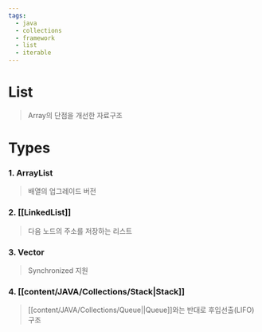 ```yaml
---
tags:
  - java
  - collections
  - framework
  - list
  - iterable
---
```

# List
> Array의 단점을 개선한 자료구조

# Types

### 1. ArrayList
> 배열의 업그레이드 버전
### 2. [[LinkedList]]
> 다음 노드의 주소를 저장하는 리스트
### 3. Vector
> Synchronized 지원
### 4. [[content/JAVA/Collections/Stack|Stack]]
> [[content/JAVA/Collections/Queue||Queue]]와는 반대로 후입선출(LIFO) 구조

